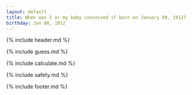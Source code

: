 ```yaml
---
layout: default
title: When was I or my baby conceived if born on January 08, 1912?
birthday: Jan 08, 1912
---
```


{% include header.md %}

{% include guess.md %}

{% include calculate.md %}

{% include safety.md %}

{% include footer.md %}



